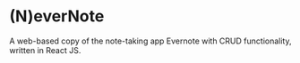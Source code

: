 # (N)everNote

A web-based copy of the note-taking app Evernote with CRUD functionality, written in React JS.


